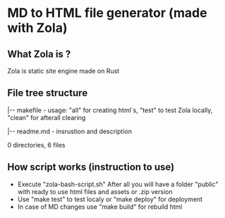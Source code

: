# MD to HTML file generator (made with Zola)

## What Zola is ?

Zola is static site engine made on Rust

## File tree structure 

|-- makefile      - usage: "all" for creating html`s, "test" to test Zola locally, "clean" for afterall clearing

|-- readme.md     - insrustion and description


0 directories, 6 files

## How script works (instruction to use)

- Execute "zola-bash-script.sh" 
After all you will have a folder "public" with ready to use html files and assets or .zip version
- Use "make test" to test localy or "make deploy" for deployment
- In case of MD changes use "make build" for rebuild html